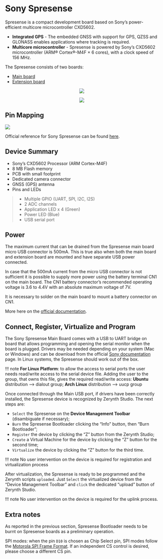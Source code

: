 # Sony Spresense

Spresense is a compact development board based on Sony’s power-efficient multicore microcontroller CXD5602.


* **Integrated GPS** - The embedded GNSS with support for GPS, QZSS and GLONASS enables applications where tracking is required.
* **Multicore microcontroller** - Spresense is powered by Sony’s CXD5602 microcontroller (ARM® Cortex®-M4F × 6 cores), with a clock speed of 156 MHz.

The Spresense consists of two boards:


* [Main board](https://developer.sony.com/develop/spresense/developer-tools/introduction#_main_board)
* [Extension board](https://developer.sony.com/develop/spresense/developer-tools/introduction#_extension_board)

<p style="text-align:center;"><img src="https://github.com/zerynth/docs/blob/test/docs/reference/boards/sony_spresense/docs/img/sonyspresense.jpg?raw=true"></p>
<p style="text-align:center;"><img src="https://github.com/zerynth/docs/blob/test/docs/reference/boards/sony_spresense/docs/img/spresenseextension.jpg?raw=true"></p>

## Pin Mapping

![](https://github.com/zerynth/docs/blob/test/docs/reference/boards/sony_spresense/docs/img/sony_spresense_pin_io.jpg?raw=true)

Official reference for Sony Spresense can be found [here](https://developer.sony.com/develop/spresense).

## Device Summary


* Sony’s CXD5602 Processor (ARM Cortex-M4F)
* 8 MB Flash memory
* PCB with small footprint
* Dedicated camera connector
* GNSS (GPS) antenna
* Pins and LEDs

> 
> * Multiple GPIO (UART, SPI, I2C, I2S)
> * 2 ADC channels
> * Application LED x 4 (Green)
> * Power LED (Blue)
> * USB serial port

## Power

The maximum current that can be drained from the Spresense main board micro USB connector is 500mA. This is true also when both the main board and extension board are mounted and have separate USB power connected.

In case that the 500mA current from the micro USB connector is not sufficient it is possible to supply more power using the battery terminal CN1 on the main board. The CN1 battery connector’s recommended operating voltage is 3.6 to 4.4V with an absolute maximum voltage of 7V.

It is necessary to solder on the main board to mount a battery connector on CN1.

More here on the [official documentation](https://developer.sony.com/develop/spresense/developer-tools/hardware-documentation#_powering_the_main_board_with_external_power).

## Connect, Register, Virtualize and Program

The Sony Spresense Main Board comes with a USB to UART bridge on board that allows programming and opening the serial monitor when the board is plugged. Drivers may be needed depending on your system (Mac or Windows) and can be download from the official [Sony documentation](https://developer.sony.com/develop/spresense/developer-tools/get-started-using-arduino-ide/set-up-the-arduino-ide#_prerequisites) page. In Linux systems, the Spresense should work out of the box.

!!! note
	**For Linux Platform**: to allow the access to serial ports the user needs read/write access to the serial device file. Adding the user to the group, that owns this file, gives the required read/write access: **Ubuntu** distribution –> dialout group; **Arch Linux** distribution –> uucp group

Once connected through the Main USB port, if drivers have been correctly installed, the Spresense device is recognized by Zerynth Studio. The next steps are:


* ```Select``` the Spresense on the **Device Management Toolbar** (disambiguate if necessary);
* ```Burn``` the Spresense Bootloader clicking the “Info” button, then “Burn Bootloader”;
* ```Register``` the device by clicking the “Z” button from the Zerynth Studio;
* ```Create``` a Virtual Machine for the device by clicking the “Z” button for the second time;
* ```Virtualize``` the device by clicking the “Z” button for the third time.

!!! note
	No user intervention on the device is required for registration and virtualization process

After virtualization, the Spresense is ready to be programmed and the  Zerynth scripts ```uploaded```. Just ```Select``` the virtualized device from the “Device Management Toolbar” and ```click``` the dedicated “upload” button of Zerynth Studio.

!!! note
	No user intervention on the device is required for the uplink process.

## Extra notes

As reported in the previous section, Spresense Bootloader needs to be burnt on Spresense boards as a preliminary operation.

SPI modes: when the pin `D10` is chosen as Chip Select pin, SPI modes follow the [Motorola SPI Frame Format](http://infocenter.arm.com/help/index.jsp?topic=/com.arm.doc.ddi0194h/I1006921.html).
If an independent CS control is desired, please choose a different CS pin.
<!--stackedit_data:
eyJoaXN0b3J5IjpbLTE2NDEzMjI0MzJdfQ==
-->
